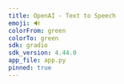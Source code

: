 ```yaml
---
title: OpenAI - Text to Speech
emoji: 🔊
colorFrom: green
colorTo: green
sdk: gradio
sdk_version: 4.44.0
app_file: app.py
pinned: true
---
```

